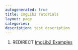 ```yaml
---
autogenerated: true
title: ImgLib2 Tutorials
layout: page
categories: 
description: test description
---
```


1.  REDIRECT [ImgLib2 Examples](ImgLib2_Examples)
